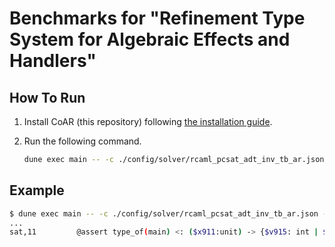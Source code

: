 # Benchmarks for "Refinement Type System for Algebraic Effects and Handlers"

## How To Run

1. Install CoAR (this repository) following [the installation guide](https://github.com/hiroshi-unno/coar/blob/main/README.md).

2. Run the following command.
    ```bash
    dune exec main -- -c ./config/solver/rcaml_pcsat_adt_inv_tb_ar.json -p ml ./benchmarks/OCaml/safety/alg_eff/ppl2023/<filename>.ml
    ```

## Example
```bash
$ dune exec main -- -c ./config/solver/rcaml_pcsat_adt_inv_tb_ar.json -p ml ./benchmarks/OCaml/safety/alg_eff/ppl2023/decide-max.ml
...
sat,11         @assert type_of(main) <: ($x911:unit) -> {$v915: int | $v915:i = 19} [#1]
```